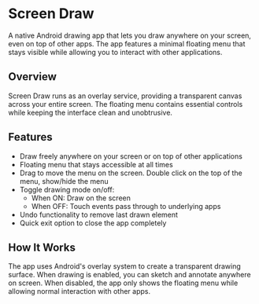 # Screen Draw

A native Android drawing app that lets you draw anywhere on your screen, even on top of other apps. The app features a minimal floating menu that stays visible while allowing you to interact with other applications.

## Overview
Screen Draw runs as an overlay service, providing a transparent canvas across your entire screen. The floating menu contains essential controls while keeping the interface clean and unobtrusive.

## Features
- Draw freely anywhere on your screen or on top of other applications
- Floating menu that stays accessible at all times
- Drag to move the menu on the screen. Double click on the top of the menu, show/hide the menu
- Toggle drawing mode on/off:
  - When ON: Draw on the screen
  - When OFF: Touch events pass through to underlying apps
- Undo functionality to remove last drawn element
- Quick exit option to close the app completely

## How It Works
The app uses Android's overlay system to create a transparent drawing surface. When drawing is enabled, you can sketch and annotate anywhere on screen. When disabled, the app only shows the floating menu while allowing normal interaction with other apps.

